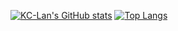 [![KC-Lan's GitHub stats](https://github-readme-stats.vercel.app/api?username=KC-Lan&show_icons=true&theme=github_dark)](https://github.com/anuraghazra/github-readme-stats)
[![Top Langs](https://github-readme-stats.vercel.app/api/top-langs/?username=KC-Lan&layout=compact)](https://github.com/anuraghazra/github-readme-stats)
